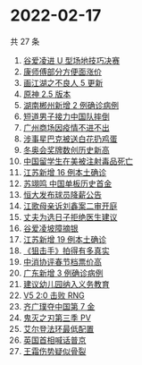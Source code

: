 # 2022-02-17

共 27 条

<!-- BEGIN ZHIHUSEARCH -->
<!-- 最后更新时间 Thu Feb 17 2022 12:11:27 GMT+0800 (China Standard Time) -->
1. [谷爱凌进 U 型场地技巧决赛](https://www.zhihu.com/search?q=谷爱凌)
1. [康师傅部分方便面涨价](https://www.zhihu.com/search?q=康师傅涨价)
1. [画江湖之不良人 5 更新](https://www.zhihu.com/search?q=不良人)
1. [原神 2.5 版本](https://www.zhihu.com/search?q=原神)
1. [湖南郴州新增 2 例确诊病例](https://www.zhihu.com/search?q=湖南新增)
1. [短道男子接力中国队摔倒](https://www.zhihu.com/search?q=短道速滑)
1. [广州商场因疫情不进不出](https://www.zhihu.com/search?q=广州商场)
1. [涉事星巴克被送白花扔鸡蛋](https://www.zhihu.com/search?q=星巴克)
1. [冬奥会奖牌数创历史新高](https://www.zhihu.com/search?q=冬奥会奖牌数)
1. [中国留学生在美被注射毒品死亡](https://www.zhihu.com/search?q=中国留学生)
1. [江苏新增 16 例本土确诊](https://www.zhihu.com/search?q=江苏疫情)
1. [苏翊鸣 中国单板历史首金](https://www.zhihu.com/search?q=苏翊鸣)
1. [恒大发布球员降薪公告](https://www.zhihu.com/search?q=恒大)
1. [江歌母亲诉刘鑫案二审开庭](https://www.zhihu.com/search?q=江歌案)
1. [丈夫为选日子拒绝医生建议](https://www.zhihu.com/search?q=为选日子拒签字)
1. [谷爱凌坡障摘银](https://www.zhihu.com/search?q=谷爱凌)
1. [江苏新增 19 例本土确诊](https://www.zhihu.com/search?q=江苏疫情)
1. [《狙击手》拍得有多真实](https://www.zhihu.com/search?q=狙击手)
1. [中消协评春节档票价高](https://www.zhihu.com/search?q=春节档票价高)
1. [广东新增 3 例确诊病例](https://www.zhihu.com/search?q=广东疫情)
1. [建议幼儿园纳入义务教育](https://www.zhihu.com/search?q=幼儿园纳入义务教育)
1. [V5 2:0 击败 RNG ](https://www.zhihu.com/search?q=v5)
1. [齐广璞夺中国第 7 金](https://www.zhihu.com/search?q=齐广璞)
1. [鬼灭之刃第三季 PV](https://www.zhihu.com/search?q=鬼灭之刃)
1. [艾尔登法环最低配置](https://www.zhihu.com/search?q=艾尔登法环)
1. [英国首相喊话普京](https://www.zhihu.com/search?q=英国首相)
1. [王霜伤势疑似骨裂](https://www.zhihu.com/search?q=王霜)
<!-- END ZHIHUSEARCH -->
